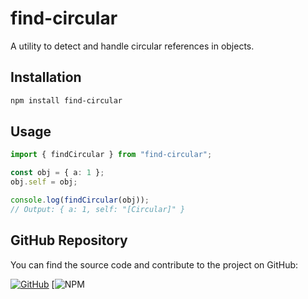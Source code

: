 # find-circular

A utility to detect and handle circular references in objects.

## Installation

```bash
npm install find-circular
```

## Usage

```typescript
import { findCircular } from "find-circular";

const obj = { a: 1 };
obj.self = obj;

console.log(findCircular(obj));
// Output: { a: 1, self: "[Circular]" }
```
## GitHub Repository

You can find the source code and contribute to the project on GitHub:

[![GitHub](https://img.shields.io/badge/GitHub-Repository-blue?logo=github)](https://github.com/johnretsas/find-circular)
[![NPM](https://www.npmjs.com/package/find-circular)
